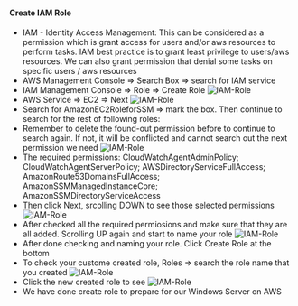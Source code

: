 #### Create IAM Role
- IAM - Identity Access Management: This can be considered as a permission which is grant access for users and/or aws resources to perform tasks. IAM best practice is to grant least privilege to users/aws resources. We can also grant permission that denial some tasks on specific users / aws resources
- AWS Management Console => Search Box => search for IAM service 
- IAM Management Console => Role => Create Role
   ![IAM-Role](.../images/iam-1.jpg)
- AWS Service => EC2 => Next
   ![IAM-Role](.../images/images/iam-2.jpg)
- Search for AmazonEC2RoleforSSM => mark the box. Then continue to search for the rest of following roles:
- Remember to delete the found-out permission before to continue to search again. If not, it will be conflicted and cannot search out the next permission we need
  ![IAM-Role](.../images/images/iam-3.jpg)
- The required permissions:
  CloudWatchAgentAdminPolicy; 
  CloudWatchAgentServerPolicy; 
  AWSDirectoryServiceFullAccess; 
  AmazonRoute53DomainsFullAccess; 
  AmazonSSMManagedInstanceCore; 
  AmazonSSMDirectoryServiceAccess
- Then click Next, srcolling DOWN to see those selected permissions
  ![IAM-Role](.../images/images/iam-4.jpg)
- After checked all the required permiosions and make sure that they are all added. Scrolling UP again and start to name your role
  ![IAM-Role](.../images/images/iam-5.jpg)
- After done checking and naming your role. Click Create Role at the bottom
- To check your custome created role, Roles => search the role name that you created
  ![IAM-Role](.../images/images/iam-6.jpg)
- Click the new created role to see
  ![IAM-Role](.../images/images/iam-7.jpg)
- We have done create role to prepare for our Windows Server on AWS
  
